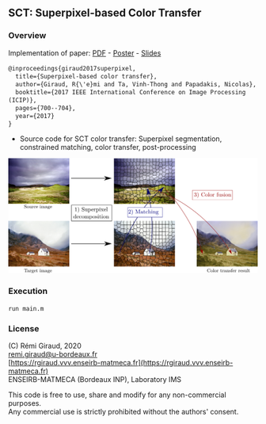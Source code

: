 ## SCT: Superpixel-based Color Transfer

### Overview

Implementation of paper:   [PDF](https://hal.archives-ouvertes.fr/hal-01519644/file/Giraud_SCT_ICIP17.pdf) - 
[Poster](http://rgiraud.vvv.enseirb-matmeca.fr/data/download/pres/Poster_SCT_ICIP_2017.pdf)   - 
[Slides](http://rgiraud.vvv.enseirb-matmeca.fr/data/download/pres/Slides_SCT_ICIP_2017.pdf)
```
@inproceedings{giraud2017superpixel,
  title={Superpixel-based color transfer},
  author={Giraud, R{\'e}mi and Ta, Vinh-Thong and Papadakis, Nicolas},
  booktitle={2017 IEEE International Conference on Image Processing (ICIP)},
  pages={700--704},
  year={2017}
}
```

- Source code for SCT color transfer: Superpixel segmentation, constrained matching, color transfer, post-processing 

![image](./Figures/sct_method.png)


### Execution

```
run main.m   
```


### License

(C) Rémi Giraud, 2020  
remi.giraud@u-bordeaux.fr  
[https://rgiraud.vvv.enseirb-matmeca.fr](https://rgiraud.vvv.enseirb-matmeca.fr)  
ENSEIRB-MATMECA (Bordeaux INP), Laboratory IMS

This code is free to use, share and modify for any non-commercial purposes.  
Any commercial use is strictly prohibited without the authors' consent.
